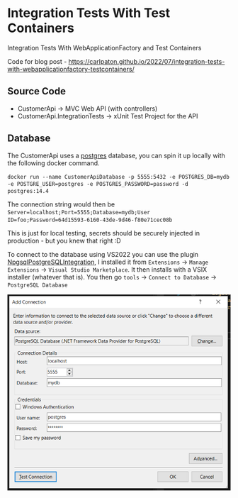 # Integration Tests With Test Containers

Integration Tests With WebApplicationFactory and Test Containers

Code for blog post - https://carlpaton.github.io/2022/07/integration-tests-with-webapplicationfactory-testcontainers/

## Source Code

* CustomerApi                  -> MVC Web API (with controllers)
* CustomerApi.IntegrationTests -> xUnit Test Project for the API

## Database

The CustomerApi uses a [postgres](https://hub.docker.com/_/postgres/) database, you can spin it up locally with the following docker command.

```
docker run --name CustomerApiDatabase -p 5555:5432 -e POSTGRES_DB=mydb -e POSTGRE_USER=postgres -e POSTGRES_PASSWORD=password -d postgres:14.4
```

The connection string would then be `Server=localhost;Port=5555;Database=mydb;User ID=foo;Password=64d15593-6160-43de-9d46-f80e71cec08b`

This is just for local testing, secrets should be securely injected in production - but you knew that right :D

To connect to the database using VS2022 you can use the plugin [NpgsqlPostgreSQLIntegration](https://marketplace.visualstudio.com/items?itemName=RojanskyS.NpgsqlPostgreSQLIntegration), I installed it from `Extensions` -> `Manage Extensions` -> `Visual Studio Marketplace`. It then installs with a VSIX installer (whatever that is). You then go `tools` -> `Connect to Database` -> `PostgreSQL Database`

![pgsqlconnection.png](./docs/diagrams/pgsqlconnection.png)